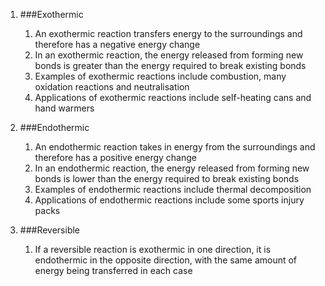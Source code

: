 1. ###Exothermic

    1. An exothermic reaction transfers energy to the surroundings and therefore has a negative energy change
    2. In an exothermic reaction, the energy released from forming new bonds is greater than the energy required to break existing bonds
    3. Examples of exothermic reactions include combustion, many oxidation reactions and neutralisation
    4. Applications of exothermic reactions include self-heating cans and hand warmers
2. ###Endothermic

    1. An endothermic reaction takes in energy from the surroundings and therefore has a positive energy change
    2. In an endothermic reaction, the energy released from forming new bonds is lower than the energy required to break existing bonds
    3. Examples of endothermic reactions include thermal decomposition
    4. Applications of endothermic reactions include some sports injury packs
3. ###Reversible

    1. If a reversible reaction is exothermic in one direction, it is endothermic in the opposite direction, with the same amount of energy being transferred in each case
